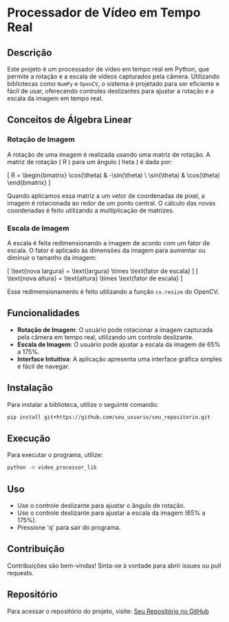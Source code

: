 # Processador de Vídeo em Tempo Real

## Descrição

Este projeto é um processador de vídeo em tempo real em Python, que permite a rotação e a escala de vídeos capturados pela câmera. Utilizando bibliotecas como `NumPy` e `OpenCV`, o sistema é projetado para ser eficiente e fácil de usar, oferecendo controles deslizantes para ajustar a rotação e a escala da imagem em tempo real.

## Conceitos de Álgebra Linear

### Rotação de Imagem

A rotação de uma imagem é realizada usando uma matriz de rotação. A matriz de rotação \( R \) para um ângulo \( 	heta \) é dada por:

\[
R = \begin{bmatrix} \cos(\theta) & -\sin(\theta) \\ \sin(\theta) & \cos(\theta) \end{bmatrix}
\]

Quando aplicamos essa matriz a um vetor de coordenadas de pixel, a imagem é rotacionada ao redor de um ponto central. O cálculo das novas coordenadas é feito utilizando a multiplicação de matrizes.

### Escala de Imagem

A escala é feita redimensionando a imagem de acordo com um fator de escala. O fator é aplicado às dimensões da imagem para aumentar ou diminuir o tamanho da imagem:

\[
\text{nova largura} = \text{largura} \times \text{fator de escala}
\]
\[
\text{nova altura} = \text{altura} \times \text{fator de escala}
\]

Esse redimensionamento é feito utilizando a função `cv.resize` do OpenCV.

## Funcionalidades

- **Rotação de Imagem**: O usuário pode rotacionar a imagem capturada pela câmera em tempo real, utilizando um controle deslizante.
- **Escala de Imagem**: O usuário pode ajustar a escala da imagem de 65% a 175%.
- **Interface Intuitiva**: A aplicação apresenta uma interface gráfica simples e fácil de navegar.

## Instalação

Para instalar a biblioteca, utilize o seguinte comando:

```bash
pip install git+https://github.com/seu_usuario/seu_repositorio.git
```

## Execução

Para executar o programa, utilize:

```bash
python -m video_processor_lib
```

## Uso

- Use o controle deslizante para ajustar o ângulo de rotação.
- Use o controle deslizante para ajustar a escala da imagem (65% a 175%).
- Pressione 'q' para sair do programa.

## Contribuição

Contribuições são bem-vindas! Sinta-se à vontade para abrir issues ou pull requests.

## Repositório

Para acessar o repositório do projeto, visite: [Seu Repositório no GitHub](https://github.com/seu_usuario/seu_repositorio)
